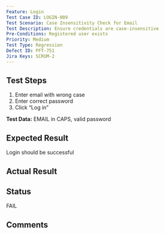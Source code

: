 ```yaml
---
Feature: Login
Test Case ID: LOGIN-009
Test Scenario: Case Insensitivity Check for Email
Test Description: Ensure credentials are case-insensitive
Pre-Conditions: Registered user exists
Priority: Medium
Test Type: Regression
Defect ID: PFT-751
Jira Keys: SCRUM-2
---
```


## Test Steps
1. Enter email with wrong case
2. Enter correct password
3. Click “Log in”

**Test Data:** EMAIL in CAPS, valid password

## Expected Result
Login should be successful

## Actual Result


## Status
FAIL

## Comments

